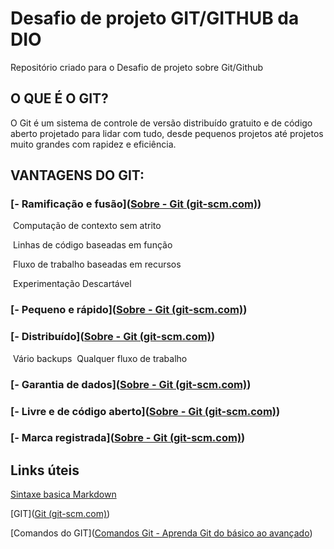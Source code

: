 # Desafio de projeto GIT/GITHUB da DIO
Repositório criado para o Desafio de projeto sobre Git/Github



## O QUE É O GIT?

 O Git é um sistema de controle de versão distribuído gratuito e de código aberto projetado para lidar com tudo, desde pequenos projetos até projetos muito grandes com rapidez e eficiência.



## VANTAGENS DO GIT:



###  [- Ramificação e fusão]([Sobre - Git (git-scm.com)](https://git-scm.com/about/branching-and-merging))
​	Computação de contexto sem atrito

​	Linhas de código baseadas em função

​	Fluxo de trabalho baseadas em recursos

​	Experimentação Descartável

### [- Pequeno e rápido]([Sobre - Git (git-scm.com)](https://git-scm.com/about/small-and-fast))
### [- Distribuído]([Sobre - Git (git-scm.com)](https://git-scm.com/about/distributed))
​	Vário backups 
​	Qualquer fluxo de trabalho

### [- Garantia de dados]([Sobre - Git (git-scm.com)](https://git-scm.com/about/info-assurance))
### [- Livre e de código aberto]([Sobre - Git (git-scm.com)](https://git-scm.com/about/free-and-open-source))
### [- Marca registrada]([Sobre - Git (git-scm.com)](https://git-scm.com/about/trademark))





###  

## Links úteis
[Sintaxe basica Markdown](https://www.markdownguide.org/basic-syntax/)

[GIT]([Git (git-scm.com)](https://git-scm.com/))

[Comandos do GIT]([Comandos Git - Aprenda Git do básico ao avançado](https://comandosgit.github.io/))
